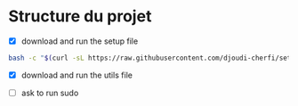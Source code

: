 # Structure du projet

- [x] download and run the setup file

```bash
bash -c "$(curl -sL https://raw.githubusercontent.com/djoudi-cherfi/setup-test/main/src/os/setup.sh)"
```

- [x] download and run the utils file

- [ ] ask to run sudo
